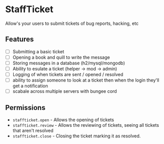 # StaffTicket
Allow's your users to submit tickets of bug reports, hacking, etc
## Features
- [ ] Submitting a basic ticket
- [ ] Opening a book and quill to write the message
- [ ] Storing messages in a database (h2/mysql/mongodb)
- [ ] Ability to esulate a ticket (helper -> mod -> admin)
- [ ] Logging of when tickets are sent / opened / resolved
- [ ] ability to assign someone to look at a ticket then when the login they'll get a notification
- [ ] scabale across multiple servers with bungee cord
## Permissions
- `staffticket.open` - Allows the opening of tickets
- `staffticket.review` - Allows the reviewing of tickets, seeing all tickets that aren't resolved
- `staffticket.close` - Closing the ticket marking it as resolved.
